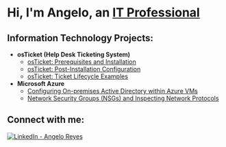 <h1>Hi, I'm Angelo, an <a href="https://linkedin.com/in/angelobreyes">IT Professional</a></h1>

<h2>Information Technology Projects:</h2>

- <b>osTicket (Help Desk Ticketing System)</b>
  - [osTicket: Prerequisites and Installation](https://github.com/angelobreyes/osticket-prereqs)
  - [osTicket: Post-Installation Configuration](https://github.com/angelobreyes/post-install-config)
  - [osTicket: Ticket Lifecycle Examples](https://github.com/angelobreyes/ticket-lifecycle)
- <b>Microsoft Azure</b>
  - [Configuring On-premises Active Directory within Azure VMs](https://github.com/angelobreyes/configure-ad)
  - [Network Security Groups (NSGs) and Inspecting Network Protocols](https://github.com/angelobreyes/azure-network-protocols)

<h2>Connect with me:</h2>

[![LinkedIn - Angelo Reyes](https://img.shields.io/badge/-LinkedIn-blue?logo=linkedin&logoColor=white&style=flat-square)](https://www.linkedin.com/in/angelobreyes)
